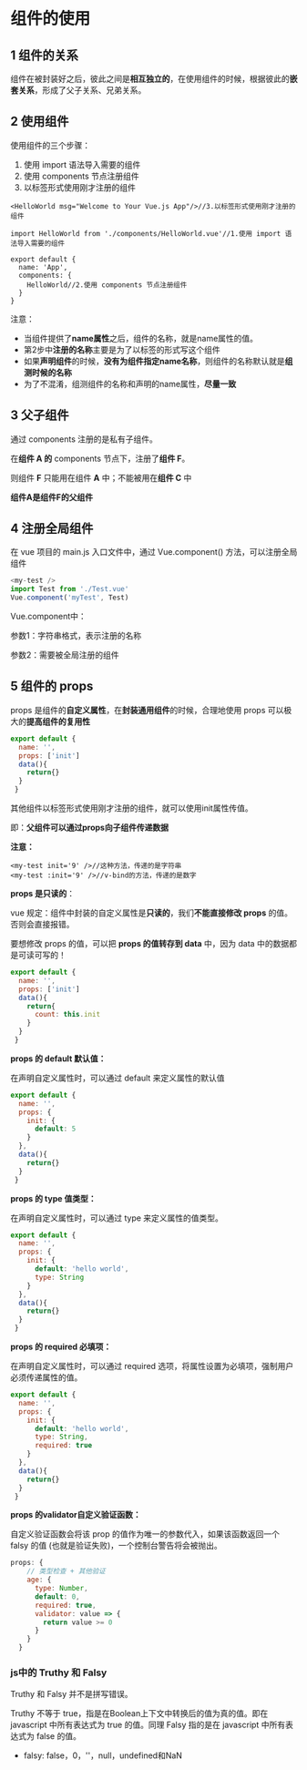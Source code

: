# 组件的使用

## 1 组件的关系

组件在被封装好之后，彼此之间是**相互独立的**，在使用组件的时候，根据彼此的**嵌套关系**，形成了父子关系、兄弟关系。

## 2 使用组件

使用组件的三个步骤：

1. 使用 import 语法导入需要的组件
2. 使用 components 节点注册组件
3. 以标签形式使用刚才注册的组件

```vue
<HelloWorld msg="Welcome to Your Vue.js App"/>//3.以标签形式使用刚才注册的组件

import HelloWorld from './components/HelloWorld.vue'//1.使用 import 语法导入需要的组件

export default {
  name: 'App',
  components: {
    HelloWorld//2.使用 components 节点注册组件
  }
}
```

注意：

- 当组件提供了**name属性**之后，组件的名称，就是name属性的值。
- 第2步中**注册的名称**主要是为了以标签的形式写这个组件
- 如果**声明组件**的时候，**没有为组件指定name名称**，则组件的名称默认就是**组测时候的名称**
- 为了不混淆，组测组件的名称和声明的name属性，**尽量一致**

## 3 父子组件

通过 components 注册的是私有子组件。

在**组件 A 的** components 节点下，注册了**组件 F**。

则组件 **F** 只能用在组件 **A** 中；不能被用在**组件 C** 中

**组件A是组件F的父组件**

## 4 注册全局组件

在 vue 项目的 main.js 入口文件中，通过 Vue.component() 方法，可以注册全局组件

```js
<my-test />
import Test from './Test.vue'
Vue.component('myTest', Test)
```

Vue.component中：

参数1：字符串格式，表示注册的名称

参数2：需要被全局注册的组件

## 5 组件的 props

props 是组件的**自定义属性**，在**封装通用组件**的时候，合理地使用 props 可以极大的**提高组件的复用性**

```js
export default {
  name: '',
  props: ['init']
  data(){
    return{}
  }
 }
```

其他组件以标签形式使用刚才注册的组件，就可以使用init属性传值。

即：**父组件可以通过props向子组件传递数据**

**注意：**

```vue
<my-test init='9' />//这种方法，传递的是字符串
<my-test :init='9' />//v-bind的方法，传递的是数字
```

**props 是只读的**：

vue 规定：组件中封装的自定义属性是**只读的**，我们**不能直接修改 props** 的值。否则会直接报错。

要想修改 props 的值，可以把 **props 的值转存到 data** 中，因为 data 中的数据都是可读可写的！

```js
export default {
  name: '',
  props: ['init']
  data(){
    return{
      count: this.init
    }
  }
 }
```

 **props 的 default 默认值：**

在声明自定义属性时，可以通过 default 来定义属性的默认值

```js
export default {
  name: '',
  props: {
    init: {
      default: 5
    }
  },
  data(){
    return{}
  }
 }
```

**props 的 type 值类型：**

在声明自定义属性时，可以通过 type 来定义属性的值类型。

```js
export default {
  name: '',
  props: {
    init: {
      default: 'hello world',
      type: String
    }
  },
  data(){
    return{}
  }
 }
```

**props 的 required 必填项：**

在声明自定义属性时，可以通过 required 选项，将属性设置为必填项，强制用户必须传递属性的值。

```js
export default {
  name: '',
  props: {
    init: {
      default: 'hello world',
      type: String,
      required: true
    }
  },
  data(){
    return{}
  }
 }
```

**props 的validator自定义验证函数：**

自定义验证函数会将该 prop 的值作为唯一的参数代入，如果该函数返回一个 falsy 的值 (也就是验证失败)，一个控制台警告将会被抛出。

```js
props: {
    // 类型检查 + 其他验证
    age: {
      type: Number,
      default: 0,
      required: true,
      validator: value => {
        return value >= 0
      }
    }
  }
```

### js中的 Truthy 和 Falsy

Truthy 和 Falsy 并不是拼写错误。

Truthy 不等于 true，指是在Boolean上下文中转换后的值为真的值。即在 javascript 中所有表达式为 true 的值。同理 Falsy 指的是在 javascript 中所有表达式为 false 的值。

- falsy: false，0，''，null，undefined和NaN
